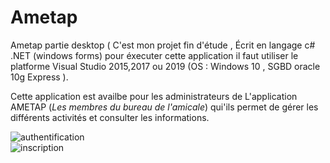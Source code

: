 # Ametap
Ametap partie desktop
(
C'est mon projet fin d'étude , Écrit en langage c# .NET (windows forms) 
pour éxecuter cette application il faut utiliser le platforme Visual Studio 2015,2017 ou 2019 (OS : Windows 10 , SGBD oracle 10g Express ).

Cette application est availbe pour les administrateurs de L'application AMETAP (<i>Les membres du bureau de l'amicale</i>) qui'ils permet de gérer les différents activités et consulter les informations.

![authentification](https://user-images.githubusercontent.com/20991604/41009722-a3464828-692a-11e8-8cae-2677380ea625.png)
<br>
![inscription](https://user-images.githubusercontent.com/20991604/41009723-a3708570-692a-11e8-85bb-5113f614e310.png)
